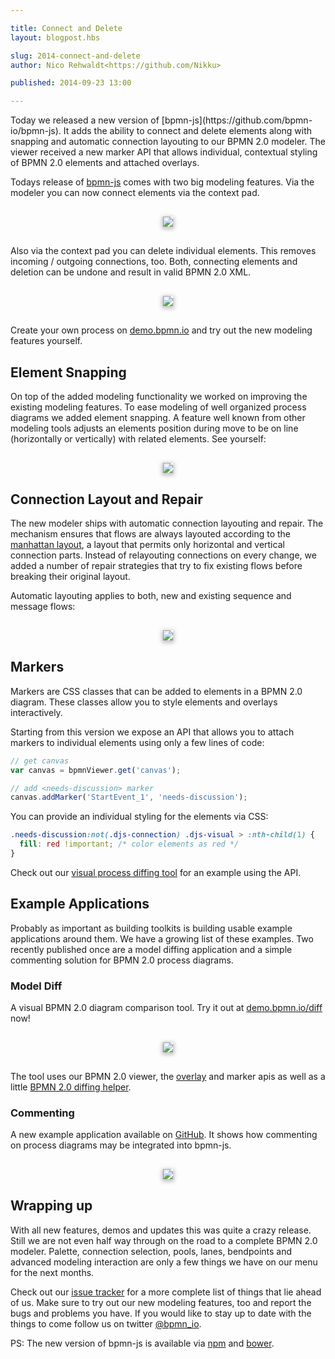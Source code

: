 ```yaml
---

title: Connect and Delete
layout: blogpost.hbs

slug: 2014-connect-and-delete
author: Nico Rehwaldt<https://github.com/Nikku>

published: 2014-09-23 13:00

---
```


<p class="introduction">
  Today we released a new version of [bpmn-js](https://github.com/bpmn-io/bpmn-js).
  It adds the ability to connect and delete elements along with snapping and automatic connection layouting to our BPMN 2.0 modeler.
  The viewer received a new marker API that allows individual, contextual styling of BPMN 2.0 elements and attached overlays.
</p>

<!-- continue -->


Todays release of [bpmn-js](https://github.com/bpmn-io/bpmn-js) comes with two big modeling features. Via the modeler you can now connect elements via the context pad.

<div style="margin: 30px 0; text-align: center">
  <img style="box-shadow: 0px 2px 6px 2px #C2C2C2; max-width: 100%"
       src="{{ assets }}/attachments/blog/2014/007-connect.gif">
</div>

Also via the context pad you can delete individual elements. This removes incoming / outgoing connections, too.
Both, connecting elements and deletion can be undone and result in valid BPMN 2.0 XML.

<div style="margin: 30px 0; text-align: center">
  <img style="box-shadow: 0px 2px 6px 2px #C2C2C2; max-width: 100%"
       src="{{ assets }}/attachments/blog/2014/007-delete.gif">
</div>

Create your own process on [demo.bpmn.io](http://demo.bpmn.io/new) and try out the new modeling features yourself.


## Element Snapping

On top of the added modeling functionality we worked on improving the existing modeling features.
To ease modeling of well organized process diagrams we added element snapping.
A feature well known from other modeling tools adjusts an elements position during move to be on line (horizontally or vertically) with related elements. See yourself:

<div style="margin: 30px 0; text-align: center">
  <img style="box-shadow: 0px 2px 6px 2px #C2C2C2; max-width: 100%"
       src="{{ assets }}/attachments/blog/2014/007-snapline.gif">
</div>


## Connection Layout and Repair

The new modeler ships with automatic connection layouting and repair.
The mechanism ensures that flows are always layouted according to the [manhattan layout](https://www.google.com/maps/place/Manhattan,+New+York,+NY/@40.7577612,-73.9796594,15z/data=!4m2!3m1!1s0x89c2588f046ee661:0xa0b3281fcecc08c), a layout that permits only horizontal and vertical connection parts.
Instead of relayouting connections on every change, we added a number of repair strategies that try to fix existing flows before breaking their original layout.

Automatic layouting applies to both, new and existing sequence and message flows:

<div style="margin: 30px 0; text-align: center">
  <img style="box-shadow: 0px 2px 6px 2px #C2C2C2; max-width: 100%"
       src="{{ assets }}/attachments/blog/2014/007-layout.gif">
</div>


## Markers

Markers are CSS classes that can be added to elements in a BPMN 2.0 diagram.
These classes allow you to style elements and overlays interactively.

Starting from this version we expose an API that allows you to attach markers to individual elements using only a few lines of code:

```javascript
// get canvas
var canvas = bpmnViewer.get('canvas');

// add <needs-discussion> marker
canvas.addMarker('StartEvent_1', 'needs-discussion');
```

You can provide an individual styling for the elements via CSS:

```css
.needs-discussion:not(.djs-connection) .djs-visual > :nth-child(1) {
  fill: red !important; /* color elements as red */
}
```

Check out our [visual process diffing tool](http://demo.bpmn.io/diff) for an example using the API.


## Example Applications

Probably as important as building toolkits is building usable example applications around them.
We have a growing list of these examples. Two recently published once are a model diffing application and a simple commenting solution for BPMN 2.0 process diagrams.


### Model Diff

A visual BPMN 2.0 diagram comparison tool. Try it out at [demo.bpmn.io/diff](http://demo.bpmn.io/diff) now!

<div style="margin: 30px 0; text-align: center">
  <a href="http://demo.bpmn.io/diff">
    <img style="box-shadow: 0px 2px 6px 2px #C2C2C2; max-width: 70%"
         src="{{ assets }}/attachments/blog/2014/007-diff.png">
  </a>
</div>

The tool uses our BPMN 2.0 viewer, the [overlay](http://bpmn.io/blog/posts/2014-overlays-and-more-modeling.html#overlays) and marker apis as well as a little [BPMN 2.0 diffing helper](https://github.com/bpmn-io/bpmn-js-differ).


### Commenting

A new example application available on [GitHub](https://github.com/bpmn-io/bpmn-js-examples/tree/master/commenting).
It shows how commenting on process diagrams may be integrated into bpmn-js.

<div style="margin: 30px 0; text-align: center">
  <a href="{{ assets }}/attachments/blog/2014/007-comments.png">
    <img style="box-shadow: 0px 2px 6px 2px #C2C2C2; max-width: 70%"
         src="{{ assets }}/attachments/blog/2014/007-comments.png">
  </a>
</div>


## Wrapping up

With all new features, demos and updates this was quite a crazy release. Still we are not even half way through on the road to a complete BPMN 2.0 modeler. Palette, connection selection, pools, lanes, bendpoints and advanced modeling interaction are only a few things we have on our menu for the next months.

Check out our [issue tracker](https://github.com/bpmn-io/bpmn-js/issues) for a more complete list of things that lie ahead of us. Make sure to try out our new modeling features, too and report the bugs and problems you have. If you would like to stay up to date with the things to come follow us on twitter [@bpmn_io](https://twitter.com/bpmn_io).


PS: The new version of bpmn-js is available via [npm](http://npmjs.org/bpmn-js) and [bower](https://github.com/bpmn-io/bower-bpmn-js).

